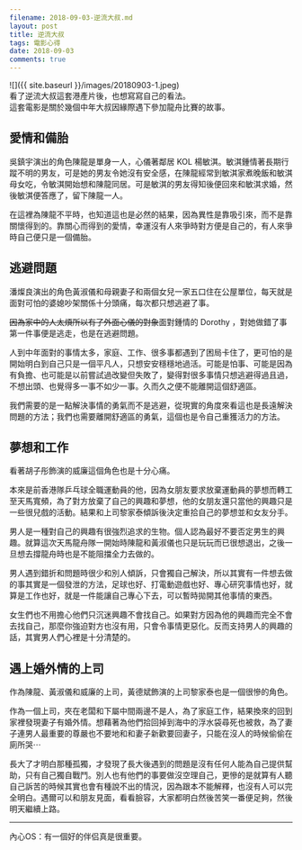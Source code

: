 ```yaml
---
filename: 2018-09-03-逆流大叔.md
layout: post
title: 逆流大叔
tags: 電影心得
date: 2018-09-03
comments: true
---
```


![]({{ site.baseurl }}/images/20180903-1.jpeg)  
看了逆流大叔這套港產片後，也想寫寫自己的看法。  
這套電影是關於幾個中年大叔因緣際遇下參加龍舟比賽的故事。

## 愛情和備胎

吳鎮宇演出的角色陳龍是單身一人，心儀著鄰居 KOL 楊敏淇。敏淇鍾情著長期行蹤不明的男友，可是她的男友令她沒有安全感，在陳龍經常到敏淇家煮晚飯和敏淇母女吃，令敏淇開始想和陳龍同居。可是敏淇的男友得知後便回來和敏淇求婚，然後敏淇便答應了，留下陳龍一人。

在這裡為陳龍不平時，也知道這也是必然的結果，因為異性是靠吸引來，而不是靠關懷得到的。靠關心而得到的愛情，幸運沒有人來爭時對方便是自己的，有人來爭時自己便只是一個備胎。

## 逃避問題

潘燦良演出的角色黃淑儀和母親妻子和兩個女兒一家五口住在公屋單位，每天就是面對可怕的婆媳吵架關係十分頭痛，每次都只想逃避了事。

~~因為家中的人太煩所以有了外面心儀的對象~~面對鍾情的 Dorothy ，對她做錯了事第一件事便是逃走，也是在逃避問題。

人到中年面對的事情太多，家庭、工作、很多事都遇到了困局卡住了，更可怕的是開始明白到自己只是一個平凡人，只想安安穩穩地過活。可能是怕事、可能是因為有負擔、也可能是以前嘗試過改變但失敗了，變得對很多事情只想逃避得過且過，不想出頭、也覺得多一事不如少一事。久而久之便不能離開這個舒適區。

我們需要的是一點解決事情的勇氣而不是逃避，從現實的角度來看這也是長遠解決問題的方法；我們也需要離開舒適區的勇氣，這個也是令自己重獲活力的方法。

## 夢想和工作

看著胡子彤飾演的威廉這個角色也是十分心痛。

本來是前香港隊乒乓球全職運動員的他，因為女朋友要求放棄運動員的夢想而轉工至天馬寬頻，為了對方放棄了自己的興趣和夢想，他的女朋友還只當他的興趣只是一些很兒戲的活動。結果和上司黎家泰傾訴後決定重拾自己的夢想並和女友分手。

男人是一種對自己的興趣有很強烈追求的生物。個人認為最好不要否定男生的興趣。就算這次天馬龍舟隊一開始時陳龍和黃淑儀也只是玩玩而已很想退出，之後一旦想去撐龍舟時也是不能阻擋全力去做的。

男人遇到錯折和問題時很少和別人傾訴，只會獨自己解決，所以其實有一件想去做的事其實是一個發泄的方法，足球也好、打電動遊戲也好、專心研究事情也好，就算是工作也好，就是一件能讓自己專心下去，可以暫時拋開其他事情的東西。

女生們也不用擔心他們只沉迷興趣不會找自己。如果對方因為他的興趣而完全不會去找自己，那麼你強迫對方也沒有用，只會令事情更惡化。反而支持男人的興趣的話，其實男人們心裡是十分清楚的。

## 遇上婚外情的上司

作為陳龍、黃淑儀和威廉的上司，黃德斌飾演的上司黎家泰也是一個很慘的角色。

作為一個上司，夾在老闆和下屬中間兩邊不是人，為了家庭工作，結果換來的回到家裡發現妻子有婚外情。想藉著為他們拾回掉到海中的浮水袋尋死也被救，為了妻子連男人最重要的尊嚴也不要地和和妻子新歡要回妻子，只能在沒人的時候偷偷在廁所哭⋯

長大了才明白那種孤獨，才發現了長大後遇到的問題是沒有任何人能為自己提供幫助，只有自己獨自戰鬥。別人也有他們的事要做沒空理自己，更慘的是就算有人聽自己訴苦的時候其實也會有種說不出的情況，因為跟本不能解釋，也沒有人可以完全明白。遇爾可以和朋友見面，看看臉容，大家都明白然後苦笑一番便足夠，然後明天繼續上路。

---

內心OS：有一個好的伴侣真是很重要。